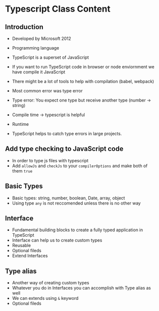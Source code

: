 # Typescript Class Content

## Introduction
- Developed by Microsoft 2012
- Programming language
- TypeScript is a superset of JavaScript
- If you want to run TypeScript code in browser or node enviornment we have compile it JavaScript
- There might be a lot of tools to help with compilation (babel, webpack)

- Most common error was type error
- Type error: You expect one type but receive another type (number -> string)
- Compile time -> typescript is helpful
- Runtime
- TypeScript helps to catch type errors in large projects.

## Add type checking to JavaScript code
- In order to type js files with typescript
- Add `allowJs` and `checkJs` to your `compilerOptions` and make both of them `true`


## Basic Types
- Basic types: string, number, boolean, Date, array, object
- Using type `any` is not reccomended unless there is no other way


## Interface
- Fundamental building blocks to create a fully typed application in TypeScript
- Interface can help us to create custom types
- Reusable
- Optional fileds
- Extend Interfaces

## Type alias
- Another way of creating custom types
- Whatever you do in Interfaces you can accomplish with Type alias as well
- We can extends using `&` keyword
- Optional fileds
